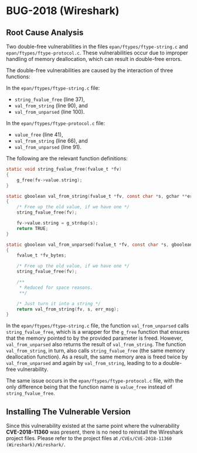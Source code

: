 # BUG-2018 (Wireshark)

## Root Cause Analysis

Two double-free vulnerabilities in the files `epan/ftypes/ftype-string.c` and `epan/ftypes/ftype-protocol.c`. These vulnerabilities occur due to improper handling of memory deallocation, which can result in double-free errors.

The double-free vulnerabilities are caused by the interaction of three functions:

In the  `epan/ftypes/ftype-string.c` file:
- `string_fvalue_free` (line 37),
- `val_from_string` (line 90), and
- `val_from_unparsed` (line 100).

In the  `epan/ftypes/ftype-protocol.c` file:
- `value_free` (line 41),
- `val_from_string` (line 66), and
- `val_from_unparsed` (line 91).

The following are the relevant function definitions:

```C
static void string_fvalue_free(fvalue_t *fv)
{
	g_free(fv->value.string);
}

```

```C
static gboolean val_from_string(fvalue_t *fv, const char *s, gchar **err_msg _U_)
{
	/* Free up the old value, if we have one */
	string_fvalue_free(fv);

	fv->value.string = g_strdup(s);
	return TRUE;
}
```

```C
static gboolean val_from_unparsed(fvalue_t *fv, const char *s, gboolean allow_partial_value _U_, gchar **err_msg)
{
	fvalue_t *fv_bytes;

	/* Free up the old value, if we have one */
	string_fvalue_free(fv);

	/**
	 * Reduced for space reasons.
	 **/

	/* Just turn it into a string */
	return val_from_string(fv, s, err_msg);
}
```

In the  `epan/ftypes/ftype-string.c` file, the function `val_from_unparsed` calls `string_fvalue_free`, which is a wrapper for the `g_free` function that ensures that the memory pointed to by the provided parameter is freed. However, `val_from_unparsed` also returns the result of  `val_from_string`. The function `val_from_string`, in turn, also calls `string_fvalue_free` (the same memory deallocation function). As a result, the same memory area is freed twice by `val_from_unparsed` and again by `val_from_string`, leading to to a double-free vulnerability.

The same issue occurs in the `epan/ftypes/ftype-protocol.c` file, with the only difference being that the function name is `value_free` instead of `string_fvalue_free`.

## Installing The Vulnerable Version
Since this vulnerability existed at the same point where the vulnerability **CVE-2018-11360** was present, there is no need to reinstall the Wireshark project files. Please refer to the project files at `/CVEs/CVE-2018-11360 (Wireshark)/Wireshark/`.

